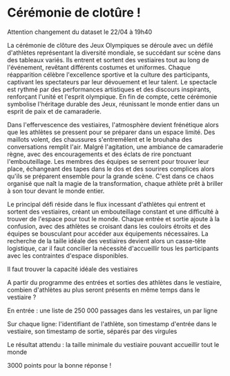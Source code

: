 # Cérémonie de clotûre !

Attention changement du dataset le 22/04 à 19h40

La cérémonie de clôture des Jeux Olympiques se déroule avec un défilé d'athlètes représentant la diversité mondiale, se succédant sur scène dans des tableaux variés. Ils entrent et sortent des vestiaires tout au long de l'événement, revêtant différents costumes et uniformes. Chaque réapparition célèbre l'excellence sportive et la culture des participants, captivant les spectateurs par leur dévouement et leur talent. Le spectacle est rythmé par des performances artistiques et des discours inspirants, renforçant l'unité et l'esprit olympique. En fin de compte, cette cérémonie symbolise l'héritage durable des Jeux, réunissant le monde entier dans un esprit de paix et de camaraderie.


Dans l'effervescence des vestiaires, l'atmosphère devient frénétique alors que les athlètes se pressent pour se préparer dans un espace limité. Des maillots volent, des chaussures s'entremêlent et le brouhaha des conversations remplit l'air. Malgré l'agitation, une ambiance de camaraderie règne, avec des encouragements et des éclats de rire ponctuant l'embouteillage. Les membres des équipes se serrent pour trouver leur place, échangeant des tapes dans le dos et des sourires complices alors qu'ils se préparent ensemble pour la grande scène. C'est dans ce chaos organisé que naît la magie de la transformation, chaque athlète prêt à briller à son tour devant le monde entier.


Le principal défi réside dans le flux incessant d'athlètes qui entrent et sortent des vestiaires, créant un embouteillage constant et une difficulté à trouver de l'espace pour tout le monde. Chaque entrée et sortie ajoute à la confusion, avec des athlètes se croisant dans les couloirs étroits et des équipes se bousculant pour accéder aux équipements nécessaires. La recherche de la taille idéale des vestiaires devient alors un casse-tête logistique, car il faut concilier la nécessité d'accueillir tous les participants avec les contraintes d'espace disponibles.


Il faut trouver la capacité idéale des vestiaires

A partir du programme des entrées et sorties des athlètes dans le vestiaire, combien d'athlètes au plus seront présents en même temps dans le vestiaire ?


En entrée : une liste de 250 000 passages dans les vestaires, un par ligne

Sur chaque ligne: l'identifiant de l'athlète, son timestamp d'entrée dans le vestiaire, son timestamp de sortie, séparés par des virgules

Le résultat attendu : la taille minimale du vestiaire pouvant accueillir tout le monde

3000 points pour la bonne réponse !